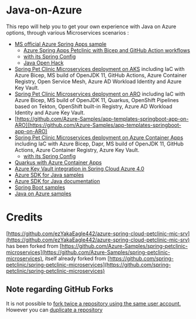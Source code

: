 # Java-on-Azure

This repo will help you to get your own experience with Java on Azure options, through various Microservices scenarios :

- [MS official Azure Spring Apps sample](https://github.com/Azure-Samples/spring-petclinic-microservices)
    - [Azure Spring Apps Petclinic with Bicep and GitHub Action workflows](https://github.com/ezYakaEagle442/azure-spring-apps-petclinic-mic-srv)
    - [with its Spring Config](https://github.com/ezYakaEagle442/spring-petclinic-microservices-config)
    - [Java Open Hack](https://learn.microsoft.com/en-us/training/paths/deploy-run-java-applications-azure-spring-apps) 
- [Spring Pet Clinic Microservices deployment on AKS](https://github.com/ezYakaEagle442/aks-java-petclinic-mic-srv) including IaC with Azure Bicep, MS build of OpenJDK 11, GitHub Actions, Azure Container Registry, Open Service Mesh, Azure AD Workload Identity and Azure Key Vault.
- [Spring Pet Clinic Microservices deployment on ARO](https://github.com/ezYakaEagle442/aro-java-petclinic-mic-srv) including IaC with Azure Bicep, MS build of OpenJDK 11, Quarkus, OpenShift Pipelines based on Tekton, OpenShift built-in Registry, Azure AD Workload Identity and Azure Key Vault.
- [https://github.com/Azure-Samples/app-templates-springboot-app-on-ARO](https://github.com/Azure-Samples/app-templates-springboot-app-on-ARO)
- [Spring Pet Clinic Microservices deployment on Azure Container Apps](https://github.com/ezYakaEagle442/aca-java-petclinic-mic-srv) including IaC with Azure Bicep, Dapr, MS build of OpenJDK 11, GitHub Actions, Azure Container Registry, Azure Key Vault.
    - [with its Spring Config](https://github.com/ezYakaEagle442/aca-cfg-srv/blob/main/application.yml)
- [Quarkus with Azure Container Apps](https://github.com/ezYakaEagle442/aca-quarkus) 
- [Azure Key Vault integration in Spring Cloud Azure 4.0](https://github.com/ezYakaEagle442/spring-cloud-az-kv)
- [Azure SDK for Java samples](https://github.com/Azure/azure-sdk-for-java)
- [Azure SDK for Java documentation](https://docs.microsoft.com/en-us/azure/developer/java/sdk)
- [Spring Boot samples](https://github.com/Azure-Samples/azure-spring-boot-samples)
- [Java on Azure samples](https://github.com/Azure-Samples/java-on-azure-examples)


# Credits
[https://github.com/ezYakaEagle442/azure-spring-cloud-petclinic-mic-srv](https://github.com/ezYakaEagle442/azure-spring-cloud-petclinic-mic-srv) has been forked from [https://github.com/Azure-Samples/spring-petclinic-microservices](https://github.com/Azure-Samples/spring-petclinic-microservices), itself already forked from [https://github.com/spring-petclinic/spring-petclinic-microservices](https://github.com/spring-petclinic/spring-petclinic-microservices)

## Note regarding GitHub Forks
It is not possible to [fork twice a repository using the same user account.](https://github.community/t/alternatives-to-forking-into-the-same-account/10200)
However you can [duplicate a repository](https://docs.github.com/en/repositories/creating-and-managing-repositories/duplicating-a-repository)
